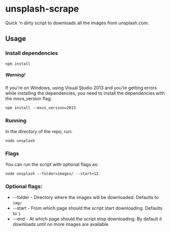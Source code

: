 # unsplash-scrape
Quick 'n dirty script to downloads all the images from unsplash.com.

## Usage

### Install dependencies
```
npm install
```
##### Warning!
If you're on Windows, using Visual Studio 2013 and you're getting errors while installing the dependencies, you need to install the dependencies with the msvs_version flag:
```
npm install --msvs_version=2013
```

### Running
In the directory of the repo, run:
```
node unsplash
```

### Flags
You can run the script with optional flags as:
```
node unsplash --folder=images/ --start=12
```
### Optional flags:
* --folder - Directory where the images will be downloaded. Defaults to `img/`
* --start - From which page should the script start downloading. Defaults to `1`
* --end - At which page should the script stop downloading. By default it downloads until no more images are available
